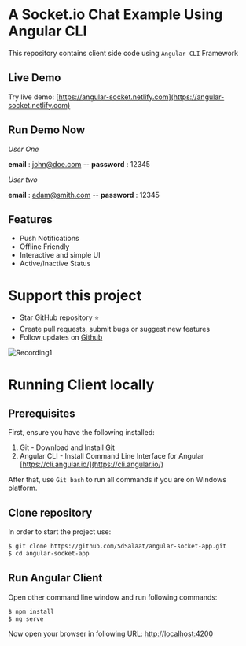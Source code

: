 A Socket.io Chat Example Using Angular CLI
==========================================

This repository contains client side code using `Angular CLI` Framework

## Live Demo
Try live demo: [https://angular-socket.netlify.com](https://angular-socket.netlify.com)

## Run Demo Now
<i>User One</i>

<b>email</b> : john@doe.com --
<b>password</b> : 12345

<i>User two</i>

<b>email</b> : adam@smith.com --
<b>password</b> : 12345

## Features
- Push Notifications
- Offline Friendly
- Interactive and simple UI
- Active/Inactive Status

# Support this project
- Star GitHub repository :star:
- Create pull requests, submit bugs or suggest new features
- Follow updates on  [Github](https://github.com/SdSalaat)

![Recording1](https://user-images.githubusercontent.com/30148680/54999703-a88cf200-4ff2-11e9-9612-af24b4438a86.gif)


# Running Client locally
## Prerequisites

First, ensure you have the following installed:

1. Git - Download and Install [Git](https://git-scm.com)
2. Angular CLI - Install Command Line Interface for Angular [https://cli.angular.io/](https://cli.angular.io/)

After that, use `Git bash` to run all commands if you are on Windows platform.

## Clone repository

In order to start the project use:

```bash
$ git clone https://github.com/SdSalaat/angular-socket-app.git
$ cd angular-socket-app
```

## Run Angular Client

Open other command line window and run following commands:

```bash
$ npm install
$ ng serve
```

Now open your browser in following URL: [http://localhost:4200](http://localhost:4200/)
